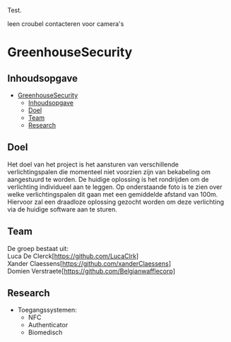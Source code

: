 Test.

leen croubel contacteren voor camera's


# GreenhouseSecurity

## Inhoudsopgave

- [GreenhouseSecurity](#greenhousesecurity)
  - [Inhoudsopgave](#inhoudsopgave)
  - [Doel](#doel)
  - [Team](#team)
  - [Research](#research)

## Doel
Het doel van het project is het aansturen van verschillende verlichtingspalen die momenteel niet voorzien zijn van bekabeling om aangestuurd te worden. De huidige oplossing is het rondrijden om de verlichting individueel aan te leggen. Op onderstaande foto is te zien over welke verlichtingspalen dit gaan met een gemiddelde afstand van 100m. Hiervoor zal een draadloze oplossing gezocht worden om deze verlichting via de huidige software aan te sturen.

## Team
De groep bestaat uit:  
Luca De Clerck[https://github.com/LucaClrk]  
Xander Claessens[https://github.com/xanderClaessens]  
Domien Verstraete[https://github.com/Belgianwafflecorp]  

## Research

- Toegangssystemen:
    - NFC
    - Authenticator
    - Biomedisch
